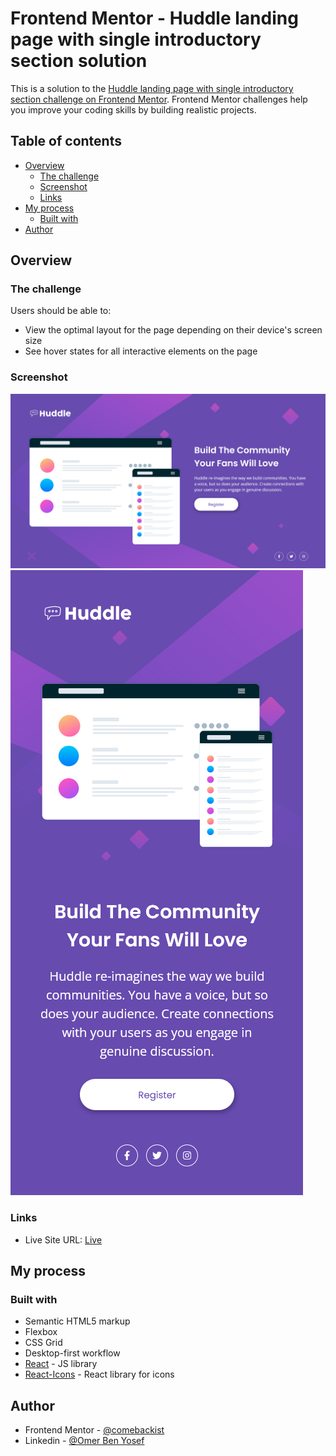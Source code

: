 # Frontend Mentor - Huddle landing page with single introductory section solution

This is a solution to the [Huddle landing page with single introductory section challenge on Frontend Mentor](https://www.frontendmentor.io/challenges/huddle-landing-page-with-a-single-introductory-section-B_2Wvxgi0). Frontend Mentor challenges help you improve your coding skills by building realistic projects.

## Table of contents

- [Overview](#overview)
  - [The challenge](#the-challenge)
  - [Screenshot](#screenshot)
  - [Links](#links)
- [My process](#my-process)
  - [Built with](#built-with)
- [Author](#author)

## Overview

### The challenge

Users should be able to:

- View the optimal layout for the page depending on their device's screen size
- See hover states for all interactive elements on the page

### Screenshot

![](./src/images/final-build-desktop.png)
![](./src/images/final-build-mobile.png)

### Links

- Live Site URL: [Live](https://huddle-landing-page-with-single-introductory-section-ruby-xi.vercel.app/)

## My process

### Built with

- Semantic HTML5 markup
- Flexbox
- CSS Grid
- Desktop-first workflow
- [React](https://reactjs.org/) - JS library
- [React-Icons](https://react-icons.github.io/react-icons/) - React library for icons

## Author

- Frontend Mentor - [@comebackist](https://www.frontendmentor.io/profile/comebackist)
- Linkedin - [@Omer Ben Yosef](https://www.linkedin.com/in/oby-se/)

